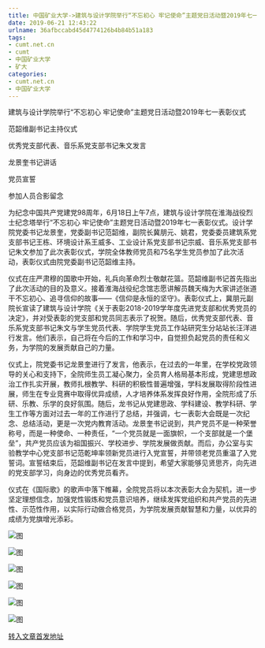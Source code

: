 ```yaml
---
title: 中国矿业大学->建筑与设计学院举行“不忘初心 牢记使命”主题党日活动暨2019年七一表彰仪式 | cumt.net.cn
date: 2019-06-21 12:43:22
urlname: 36afbccabd45d4774126b4b84b51a183
tags: 
- cumt.net.cn
- cumt
- 中国矿业大学
- 矿大
categories:
- cumt.net.cn
- 中国矿业大学
---
```



建筑与设计学院举行“不忘初心 牢记使命”主题党日活动暨2019年七一表彰仪式

范韶维副书记主持仪式

优秀党支部代表、音乐系党支部书记朱文发言

龙景奎书记讲话

党员宣誓

参加人员合影留念

为纪念中国共产党建党98周年，6月18日上午7点，建筑与设计学院在淮海战役烈士纪念塔举行“不忘初心 牢记使命”主题党日活动暨2019年七一表彰仪式。设计学院党委书记龙景奎，党委副书记范韶维，副院长冀朋元、姚君，党委委员建筑系党支部书记王栋、环境设计系王威多、工业设计系党支部书记宗威、音乐系党支部书记朱文参加了此次表彰仪式，学院全体教师党员和75名学生党员参加了此次活动，表彰仪式由院党委副书记范韶维主持。

仪式在庄严肃穆的国歌中开始，礼兵向革命烈士敬献花篮。范韶维副书记首先指出了此次活动的目的及意义。接着淮海战役纪念馆志愿讲解员魏天梅为大家讲述张道干不忘初心、追寻信仰的故事——《信仰是永恒的坚守》。表彰仪式上，冀朋元副院长宣读了建筑与设计学院《关于表彰2018-2019学年度先进党支部和优秀党员的决定》，并对受表彰的党支部和党员同志表示了祝贺。随后，优秀党支部代表、音乐系党支部书记朱文与学生党员代表、学院学生党员工作站研究生分站站长汪洋进行发言。他们表示，自己将在今后的工作和学习中，自觉担负起党员的责任和义务，为学院的发展贡献自己的力量。

仪式上，院党委书记龙景奎进行了发言，他表示，在过去的一年里，在学校党政领导的关心和支持下，全院师生员工凝心聚力，全员育人格局基本形成，党建思想政治工作扎实开展，教师扎根教学、科研的积极性普遍增强，学科发展取得阶段性进展，师生在专业竞赛中取得优异成绩，人才培养体系发挥良好作用，全院形成了乐研、乐教、乐学的良好氛围。随后，龙书记从党建思政、学科建设、教学科研、学生工作等方面对过去一年的工作进行了总结，并强调，七一表彰大会既是一次纪念、总结活动，更是一次党内教育活动。龙景奎书记说到，共产党员不是一种荣誉称号，而是一种使命、一种责任，“一个党员就是一面旗帜，一个支部就是一个堡垒”，共产党员应该为祖国振兴、学校进步、学院发展做贡献。而后，办公室与实验教学中心党支部书记范乾坤率领新党员进行入党宣誓，并带领老党员重温了入党誓词。宣誓结束后，范韶维副书记在发言中提到，希望大家能够见贤思齐，向先进的党支部学习，向身边的优秀党员看齐。

仪式在《国际歌》的歌声中落下帷幕，全院党员将以本次表彰大会为契机，进一步坚定理想信念，加强党性锻炼和党员意识培养，继续发挥党组织和共产党员的先进性、示范性作用，以实际行动做合格党员，为学院发展贡献智慧和力量，以优异的成绩为党旗增光添彩。



![图](http://xwzx.cumt.edu.cn/_upload/article/images/0e/49/d01e77fe414caefa6e301abac7f4/d2086364-3065-4b91-8974-6784e2c53c9a.jpg)

![图](http://xwzx.cumt.edu.cn/_upload/article/images/0e/49/d01e77fe414caefa6e301abac7f4/58e1aa5c-d0a0-44f8-9023-c50c6c719197.jpg)

![图](http://xwzx.cumt.edu.cn/_upload/article/images/0e/49/d01e77fe414caefa6e301abac7f4/81f2ef6c-83e7-4038-9173-974a44047b2b.jpg)

![图](http://xwzx.cumt.edu.cn/_upload/article/images/0e/49/d01e77fe414caefa6e301abac7f4/626ec3b8-6cda-4fef-98fd-0f5f0ea8a20b.jpg)

![图](http://xwzx.cumt.edu.cn/_upload/article/images/0e/49/d01e77fe414caefa6e301abac7f4/4b6fa2dd-11d5-4ca3-bb66-e52ca1572d83.jpg)

![图](http://xwzx.cumt.edu.cn/_upload/article/images/0e/49/d01e77fe414caefa6e301abac7f4/474d65c9-596d-4208-85b6-6f6ad641df80.jpg)

[转入文章首发地址](http://xwzx.cumt.edu.cn/16/f4/c523a530164/page.htm)